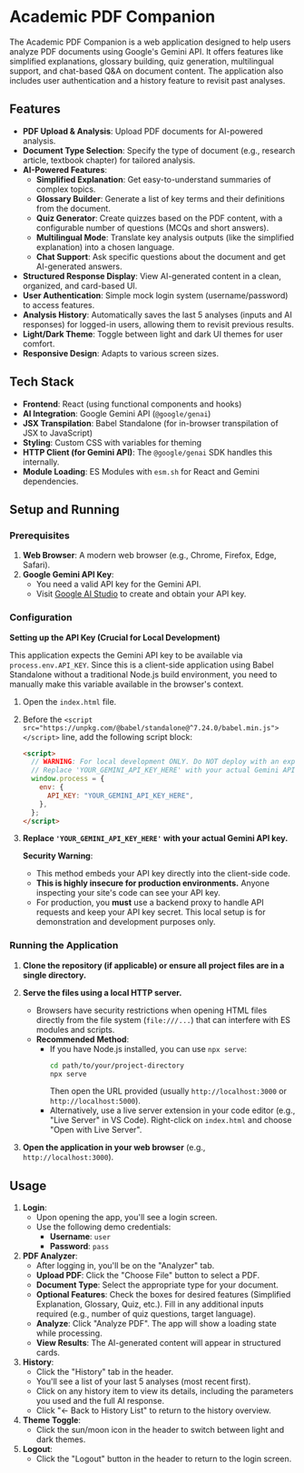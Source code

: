 # Academic PDF Companion

The Academic PDF Companion is a web application designed to help users analyze PDF documents using Google's Gemini API. It offers features like simplified explanations, glossary building, quiz generation, multilingual support, and chat-based Q&A on document content. The application also includes user authentication and a history feature to revisit past analyses.

## Features

- **PDF Upload & Analysis**: Upload PDF documents for AI-powered analysis.
- **Document Type Selection**: Specify the type of document (e.g., research article, textbook chapter) for tailored analysis.
- **AI-Powered Features**:
  - **Simplified Explanation**: Get easy-to-understand summaries of complex topics.
  - **Glossary Builder**: Generate a list of key terms and their definitions from the document.
  - **Quiz Generator**: Create quizzes based on the PDF content, with a configurable number of questions (MCQs and short answers).
  - **Multilingual Mode**: Translate key analysis outputs (like the simplified explanation) into a chosen language.
  - **Chat Support**: Ask specific questions about the document and get AI-generated answers.
- **Structured Response Display**: View AI-generated content in a clean, organized, and card-based UI.
- **User Authentication**: Simple mock login system (username/password) to access features.
- **Analysis History**: Automatically saves the last 5 analyses (inputs and AI responses) for logged-in users, allowing them to revisit previous results.
- **Light/Dark Theme**: Toggle between light and dark UI themes for user comfort.
- **Responsive Design**: Adapts to various screen sizes.

## Tech Stack

- **Frontend**: React (using functional components and hooks)
- **AI Integration**: Google Gemini API (`@google/genai`)
- **JSX Transpilation**: Babel Standalone (for in-browser transpilation of JSX to JavaScript)
- **Styling**: Custom CSS with variables for theming
- **HTTP Client (for Gemini API)**: The `@google/genai` SDK handles this internally.
- **Module Loading**: ES Modules with `esm.sh` for React and Gemini dependencies.

## Setup and Running

### Prerequisites

1.  **Web Browser**: A modern web browser (e.g., Chrome, Firefox, Edge, Safari).
2.  **Google Gemini API Key**:
    - You need a valid API key for the Gemini API.
    - Visit [Google AI Studio](https://aistudio.google.com/app/apikey) to create and obtain your API key.

### Configuration

**Setting up the API Key (Crucial for Local Development)**

This application expects the Gemini API key to be available via `process.env.API_KEY`. Since this is a client-side application using Babel Standalone without a traditional Node.js build environment, you need to manually make this variable available in the browser's context.

1.  Open the `index.html` file.
2.  Before the `<script src="https://unpkg.com/@babel/standalone@^7.24.0/babel.min.js"></script>` line, add the following script block:

    ```html
    <script>
      // WARNING: For local development ONLY. Do NOT deploy with an exposed API key.
      // Replace 'YOUR_GEMINI_API_KEY_HERE' with your actual Gemini API key.
      window.process = {
        env: {
          API_KEY: "YOUR_GEMINI_API_KEY_HERE",
        },
      };
    </script>
    ```

3.  **Replace `'YOUR_GEMINI_API_KEY_HERE'` with your actual Gemini API key.**

    **Security Warning**:

    - This method embeds your API key directly into the client-side code.
    - **This is highly insecure for production environments.** Anyone inspecting your site's code can see your API key.
    - For production, you **must** use a backend proxy to handle API requests and keep your API key secret. This local setup is for demonstration and development purposes only.

### Running the Application

1.  **Clone the repository (if applicable) or ensure all project files are in a single directory.**
2.  **Serve the files using a local HTTP server.**

    - Browsers have security restrictions when opening HTML files directly from the file system (`file:///...`) that can interfere with ES modules and scripts.
    - **Recommended Method**:
      - If you have Node.js installed, you can use `npx serve`:
        ```bash
        cd path/to/your/project-directory
        npx serve
        ```
        Then open the URL provided (usually `http://localhost:3000` or `http://localhost:5000`).
      - Alternatively, use a live server extension in your code editor (e.g., "Live Server" in VS Code). Right-click on `index.html` and choose "Open with Live Server".

3.  **Open the application in your web browser** (e.g., `http://localhost:3000`).

## Usage

1.  **Login**:
    - Upon opening the app, you'll see a login screen.
    - Use the following demo credentials:
      - **Username**: `user`
      - **Password**: `pass`
2.  **PDF Analyzer**:
    - After logging in, you'll be on the "Analyzer" tab.
    - **Upload PDF**: Click the "Choose File" button to select a PDF.
    - **Document Type**: Select the appropriate type for your document.
    - **Optional Features**: Check the boxes for desired features (Simplified Explanation, Glossary, Quiz, etc.). Fill in any additional inputs required (e.g., number of quiz questions, target language).
    - **Analyze**: Click "Analyze PDF". The app will show a loading state while processing.
    - **View Results**: The AI-generated content will appear in structured cards.
3.  **History**:
    - Click the "History" tab in the header.
    - You'll see a list of your last 5 analyses (most recent first).
    - Click on any history item to view its details, including the parameters you used and the full AI response.
    - Click "← Back to History List" to return to the history overview.
4.  **Theme Toggle**:
    - Click the sun/moon icon in the header to switch between light and dark themes.
5.  **Logout**:
    - Click the "Logout" button in the header to return to the login screen.
